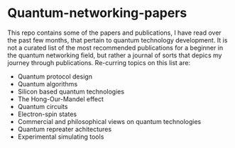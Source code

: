# Quantum-networking-papers
This repo contains some of the papers and publications, I have read over the past few months, that pertain to quantum technology development.
It is not a curated list of the most recommended publications for a beginner in the quantum networking field, but rather a journal of sorts that depics my journey through publications.
Re-curring topics on this list are:
- Quantum protocol design
- Quantum algorithms
- Silicon based quantum technologies
- The Hong-Our-Mandel effect
- Quantum circuits 
- Electron-spin states
- Commercial and philosophical views on quantum technologies
- Quantum repreater achitectures
- Experimental simulating tools


